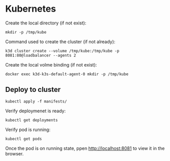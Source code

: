 # Kubernetes
Create the local directory (if not exist):
```
mkdir -p /tmp/kube
```
Command used to create the cluster (if not already):
```
k3d cluster create --volume /tmp/kube:/tmp/kube -p 8081:80@loadbalancer --agents 2
```
Create the local volme binding (if not exist):
```
docker exec k3d-k3s-default-agent-0 mkdir -p /tmp/kube
```
## Deploy to cluster
```
kubectl apply -f manifests/
```
Verify deploymenet is ready:
```
kubectl get deployments
```
Verify pod is running:
```
kubectl get pods
```
Once the pod is on running state, ppen [http://localhost:8081](http://localhost:8081) to view it in the browser.